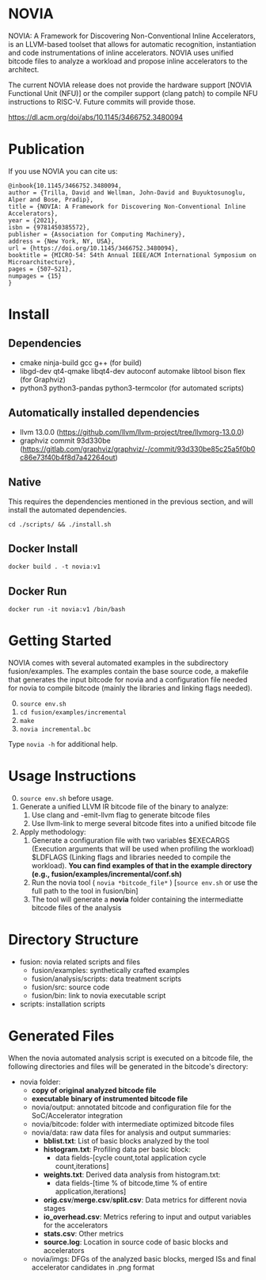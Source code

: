 # NOVIA

NOVIA: A Framework for Discovering Non-Conventional Inline Accelerators, is an LLVM-based toolset that allows for automatic recognition, instantiation and code instrumentations of inline accelerators. NOVIA uses unified bitcode files to analyze a workload and propose inline accelerators to the architect.

The current NOVIA release does not provide the hardware support [NOVIA Functional Unit (NFU)] or the compiler support (clang patch) to compile NFU instructions to RISC-V. Future commits will provide those.

https://dl.acm.org/doi/abs/10.1145/3466752.3480094

# Publication

If you use NOVIA you can cite us:

```
@inbook{10.1145/3466752.3480094,
author = {Trilla, David and Wellman, John-David and Buyuktosunoglu, Alper and Bose, Pradip},
title = {NOVIA: A Framework for Discovering Non-Conventional Inline Accelerators},
year = {2021},
isbn = {9781450385572},
publisher = {Association for Computing Machinery},
address = {New York, NY, USA},
url = {https://doi.org/10.1145/3466752.3480094},
booktitle = {MICRO-54: 54th Annual IEEE/ACM International Symposium on Microarchitecture},
pages = {507–521},
numpages = {15}
}
```

# Install
## Dependencies
* cmake ninja-build gcc g++ (for build)
* libgd-dev qt4-qmake libqt4-dev autoconf automake libtool bison flex (for Graphviz)
* python3 python3-pandas python3-termcolor (for automated scripts)

## Automatically installed dependencies
  * llvm 13.0.0 (https://github.com/llvm/llvm-project/tree/llvmorg-13.0.0)
  * graphviz commit 93d330be (https://gitlab.com/graphviz/graphviz/-/commit/93d330be85c25a5f0b0c86e73f40b4f8d7a42264out)


## Native
This requires the dependencies mentioned in the previous section, and will install the automated dependencies.

`cd ./scripts/ && ./install.sh`

## Docker Install
`docker build . -t novia:v1`

## Docker Run
`docker run -it novia:v1 /bin/bash`

# Getting Started
NOVIA comes with several automated examples in the subdirectory fusion/examples. The examples contain the base source code, a makefile that generates the input bitcode for novia and a configuration file needed for novia to compile bitcode (mainly the libraries and linking flags needed).

0. `source env.sh`
1. `cd fusion/examples/incremental`
2. `make`
3. `novia incremental.bc`

Type `novia -h` for additional help.

# Usage Instructions
0. `source env.sh` before usage.
1. Generate a unified LLVM IR bitcode file of the binary to analyze:
   1. Use clang and -emit-llvm flag to generate bitcode files 
   2. Use llvm-link to merge several bitcode fites into a unified bitcode file
2. Apply methodology:
   1. Generate a configuration file with two variables $EXECARGS (Execution arguments that will be used when profiling the workload) $LDFLAGS (Linking flags and libraries needed to compile the workload). **You can find examples of that in the example directory (e.g., fusion/examples/incremental/conf.sh)**
   2. Run the novia tool ( `novia *bitcode_file*` ) [`source env.sh` or use the full path to the tool in fusion/bin]
   3. The tool will generate a **novia** folder containing the intermediatte bitcode files of the analysis

# Directory Structure

- fusion: novia related scripts and files
   - fusion/examples: synthetically crafted examples
   - fusion/analysis/scripts: data treatment scripts
   - fusion/src: source code
   - fusion/bin: link to novia executable script
- scripts: installation scripts

# Generated Files

When the novia automated analysis script is executed on a bitcode file, the following directories and files will be generated in the bitcode's directory:

- novia folder:
  - **copy of original analyzed bitcode file**
  - **executable binary of instrumented bitcode file**
  - novia/output: annotated bitcode and configuration file for the SoC/Accelerator integration
  - novia/bitcode: folder with intermediate optimized bitcode files
  - novia/data: raw data files for analysis and output summaries:
    - **bblist.txt**: List of basic blocks analyzed by the tool
    - **histogram.txt**: Profiling data per basic block:
      - data fields-[cycle count,total application cycle count,iterations]
    - **weights.txt**: Derived data analysis from histogram.txt:
      - data fields-[time % of bitcode,time % of entire application,iterations] 
    - **orig.csv**/**merge.csv**/**split.csv**: Data metrics for different novia stages
    - **io_overhead.csv**: Metrics refering to input and output variables for the accelerators
    - **stats.csv**: Other metrics
    - **source.log**: Location in source code of basic blocks and accelerators
  - novia/imgs: DFGs of the analyzed basic blocks, merged ISs and final accelerator candidates in .png format

